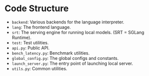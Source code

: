 # Code Structure

- `backend`: Various backends for the language interpreter.
- `lang`: The frontend language.
- `srt`: The serving engine for running local models. (SRT = SGLang Runtime).
- `test`: Test utilities.
- `api.py`: Public API.
- `bench_latency.py`: Benchmark utilities.
- `global_config.py`: The global configs and constants.
- `launch_server.py`: The entry point of launching local server.
- `utils.py`: Common utilities.
